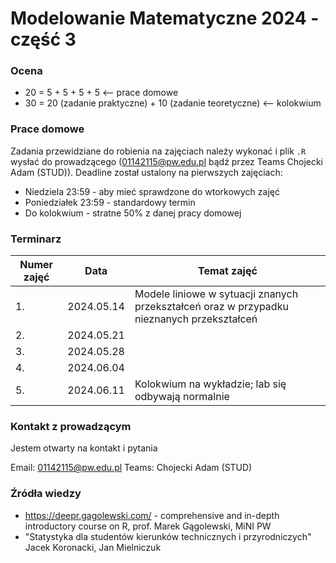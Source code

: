 # Modelowanie Matematyczne 2024 - część 3

### Ocena

* 20 = 5 + 5 + 5 + 5 <-- prace domowe
* 30 = 20 (zadanie praktyczne) + 10 (zadanie teoretyczne) <-- kolokwium

### Prace domowe

Zadania przewidziane do robienia na zajęciach należy wykonać i plik `.R` wysłać do prowadzącego (01142115@pw.edu.pl bądź przez Teams Chojecki Adam (STUD)). Deadline został ustalony na pierwszych zajęciach:

* Niedziela 23:59 - aby mieć sprawdzone do wtorkowych zajęć
* Poniedziałek 23:59 - standardowy termin
* Do kolokwium - stratne 50% z danej pracy domowej

### Terminarz

|        Numer zajęć        |Data                          |Temat zajęć                         |
|--------------|-------------------------------|-----------------------------|
|1.|2024.05.14| Modele liniowe w sytuacji znanych przekształceń oraz w przypadku nieznanych przekształceń |
|2.|2024.05.21||
|3.|2024.05.28||
|4.|2024.06.04||
|5.|2024.06.11| Kolokwium na wykładzie; lab się odbywają normalnie |

### Kontakt z prowadzącym
Jestem otwarty na kontakt i pytania

Email: 01142115@pw.edu.pl
Teams: Chojecki Adam (STUD)

### Źródła wiedzy
* https://deepr.gagolewski.com/ - comprehensive and in-depth introductory course on R, prof. Marek Gągolewski, MiNI PW
* "Statystyka dla studentów kierunków technicznych i przyrodniczych" Jacek Koronacki, Jan Mielniczuk
